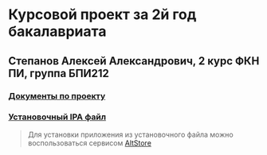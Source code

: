 # Курсовой проект за 2й год бакалавриата

## Степанов Алексей Александрович, 2 курс ФКН ПИ, группа БПИ212

### [Документы по проекту](https://disk.yandex.ru/d/bO_rkq6ltBiRUg)

### [Установочный IPA файл](https://disk.yandex.ru/d/duXqfaFavlOWoA)

> Для установки приложения из установочного файла можно воспользоваться сервисом [AltStore](https://altstore.io/)